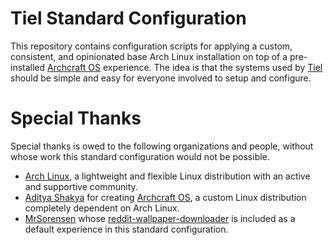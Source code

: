 # Tiel Standard Configuration
This repository contains configuration scripts for applying a custom, consistent, and opinionated base Arch Linux installation on top of a pre-installed [Archcraft OS](https://github.com/archcraft-os/archcraft/) experience. The idea is that the systems used by [Tiel](https://www.tiel.io/) should be simple and easy for everyone involved to setup and configure.

# Special Thanks
Special thanks is owed to the following organizations and people, without whose work this standard configuration would not be possible.
- [Arch Linux](https://www.archlinux.org/), a lightweight and flexible Linux distribution with an active and supportive community.
- [Aditya Shakya](https://github.com/adi1090x) for creating [Archcraft OS](https://archcraft-os.github.io/), a custom Linux distribution completely dependent on Arch Linux.
- [MrSorensen](https://github.com/mrsorensen) whose [reddit-wallpaper-downloader](https://github.com/mrsorensen/reddit-wallpaper-downloader) is included as a default experience in this standard configuration.

